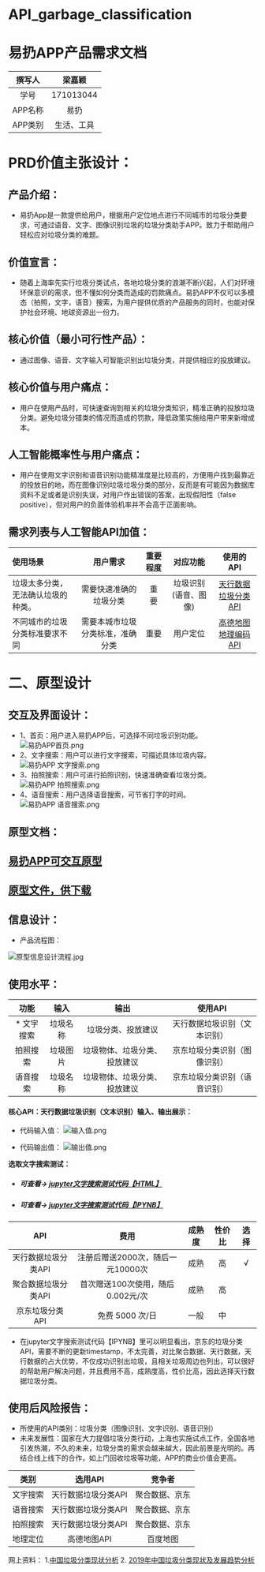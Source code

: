 # API_garbage_classification
# 易扔APP产品需求文档
| 撰写人  | 梁嘉颖  | 
|:-:|:-:|
| 学号  | 171013044  |
| APP名称 | 易扔  |
| APP类别 | 生活、工具  |
# PRD价值主张设计：
## 产品介绍：
- 易扔App是一款提供给用户，根据用户定位地点进行不同城市的垃圾分类要求，可通过语音、文字、图像识别垃圾的垃圾分类助手APP。致力于帮助用户轻松应对垃圾分类的难题。
## 价值宣言：
- 随着上海率先实行垃圾分类试点，各地垃圾分类的浪潮不断兴起，人们对环境环保意识的需求，但不懂如何分类而造成的罚款痛点。易扔APP不仅可以多模态（拍照，文字，语音）搜索，为用户提供优质的产品服务的同时，也能对保护社会环境、地球资源出一份力。
## 核心价值（最小可行性产品）：
- 通过图像、语音、文字输入可智能识别出垃圾分类，并提供相应的投放建议。
## 核心价值与用户痛点：
- 用户在使用产品时，可快速查询到相关的垃圾分类知识，精准正确的投放垃圾分类。避免垃圾分错类的情况而造成的罚款，降低政策实施给用户带来新增成本。
## 人工智能概率性与用户痛点：
- 用户在使用文字识别和语音识别功能精准度是比较高的，方便用户找到最靠近的投放目的地，而在图像识别垃圾垃圾分类的部分，反而是有可能因为数据库资料不足或者是识别失误，对用户作出错误的答案，出现假阳性（false positive），但对用户的负面体验机率并不会高于正面影响。
## 需求列表与人工智能API加值：
| 使用场景 | 用户需求  |重要程度 |对应功能  | 使用的API  | 
|:-|:-: | :-: |:-:|:-:|
|垃圾太多分类， 无法确认垃圾的种类。|需要快速准确的垃圾分类 | 重 要 |垃圾识别(语音、图像)|[天行数据垃圾分类API](https://www.tianapi.com/apiview/97)  | 
|不同城市的垃圾分类标准要求不同|需要本城市垃圾分类标准，准确分类|重要  |用户定位  |[高德地图地理编码API](https://lbs.amap.com/api/webservice/guide/api/georegeo) | 
# 二、原型设计
## 交互及界面设计：
- 1、首页：用户进入易扔APP后，可选择不同垃圾识别功能。![易扔APP首页.png](https://upload-images.jianshu.io/upload_images/9509773-4e181359820072f4.png?imageMogr2/auto-orient/strip%7CimageView2/2/w/1240)
- 2、文字搜索：用户可以进行文字搜索，可描述具体垃圾内容。![易扔APP 文字搜索.png](https://upload-images.jianshu.io/upload_images/9509773-a2492aa984719123.png?imageMogr2/auto-orient/strip%7CimageView2/2/w/1240)
- 3、拍照搜索：用户可进行拍照识别，快速准确查看垃圾分类。![易扔APP 拍照搜索.png](https://upload-images.jianshu.io/upload_images/9509773-1d628d5bf048411f.png?imageMogr2/auto-orient/strip%7CimageView2/2/w/1240)
- 4、语音搜索：用户选择语音搜索，可节省打字的时间。![易扔APP 语音搜索.png](https://upload-images.jianshu.io/upload_images/9509773-afdac1f2a8eb5471.png?imageMogr2/auto-orient/strip%7CimageView2/2/w/1240)
## 原型文档：
## [易扔APP可交互原型](http://jiayingb.gitee.io/api_app_garbage_classification)

## [原型文件，供下载](https://github.com/NFUNM044/prototype_download)

## 信息设计：
- 产品流程图：

![原型信息设计流程.jpg](https://upload-images.jianshu.io/upload_images/9509773-b963169699a21fdc.jpg?imageMogr2/auto-orient/strip%7CimageView2/2/w/1240)



## 使用水平：
|功能| 输入  | 输出|使用API|
|:-:|:-:|:-:|:-:|
| * 文字搜索 | 垃圾名称  |垃圾分类、投放建议|天行数据垃圾识别（文本识别）|
| 拍照搜索 | 垃圾图片  |垃圾物体、垃圾分类、投放建议 |京东垃圾分类识别（图像识别）|
| 语音搜索 | 垃圾名称  |垃圾物体、垃圾分类、投放建议|京东垃圾分类识别（语音识别）|

#### 核心API：天行数据垃圾识别（文本识别）输入、输出展示：
- 代码输入值：
![输入值.png](https://upload-images.jianshu.io/upload_images/9509773-dfd20c9a48b6a009.png?imageMogr2/auto-orient/strip%7CimageView2/2/w/1240)

- 代码输出值：
![输出值.png](https://upload-images.jianshu.io/upload_images/9509773-337614de046eae22.png?imageMogr2/auto-orient/strip%7CimageView2/2/w/1240)



**选取文字搜索测试：**

- ##### 可查看→ **[jupyter文字搜索测试代码【HTML】](https://github.com/NFUNM044/API_garbage_classification/blob/master/garbage_classification_compared.html)**
- ##### 可查看→ **[jupyter文字搜索测试代码【IPYNB】](https://github.com/NFUNM044/API_garbage_classification/blob/master/garbage_classification_compared.ipynb)**
|API| 费用  |成熟度|性价比|选择|
|:-:|:-:|:-:|:-:|:-:|
| 天行数据垃圾分类API | 注册后赠送2000次，随后一元10000次 |成熟|高|√|
| 聚合数据垃圾分类API |首次赠送100次使用，随后0.002元/次|成熟|高||
| 京东垃圾分类API |免费 5000 次/日  |一般|中||

- 在jupyter文字搜索测试代码【IPYNB】里可以明显看出，京东的垃圾分类API，需要不断的更新timestamp，不太完善，对比聚合数据、天行数据，天行数据的占大优势，不仅成功识别出垃圾，且相关垃圾周边也列出，可以很好的帮助用户解决问题，并且费用不高，成熟度高，性价比高，因此选择天行数据垃圾分类。

## 使用后风险报告：
- 所使用的API类别：垃圾分类（图像识别、文字识别、语音识别）
- 未来发展性：国家在大力提倡垃圾分类行动，上海也实施试点工作，全国各地引发热潮，不久的未来，垃圾分类的需求会越来越大，因此前景是光明的。再结合线上线下的合作，如上门回收垃圾等功能，APP的商业价值会更高。

|类别| 选用API |竞争者|
|:-:|:-:|:-:|
|文字搜索| 天行数据垃圾分类API  |聚合数据、京东|
|语音搜索|  天行数据垃圾分类API  |聚合数据、京东|
|拍照搜索|  天行数据垃圾分类API  |聚合数据、京东|
|地理定位|  高德地图API  |百度地图|



网上资料：
1.[中国垃圾分类现状分析](http://huanbao.bjx.com.cn/news/20190930/1010776.shtml)
2.  [2019年中国垃圾分类现状及发展趋势分析](http://www.huaon.com/story/444797)

